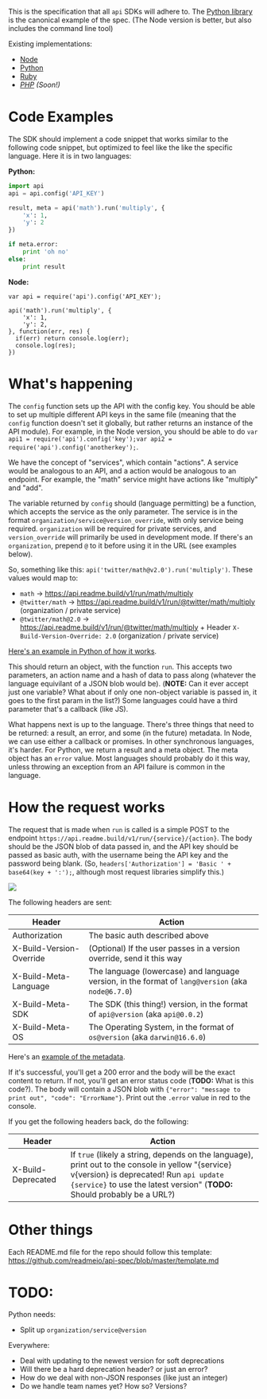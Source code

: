 This is the specification that all `api` SDKs will adhere to. The [Python library](https://github.com/readmeio/api-python) is the canonical example of the spec. (The Node version is better, but also includes the command line tool)

Existing implementations:

  * [Node](https://github.com/readmeio/api)
  * [Python](https://github.com/readmeio/api-python)
  * [Ruby](https://github.com/readmeio/api-ruby)
  * *[PHP](https://github.com/readmeio/api-php) (Soon!)*
  
# Code Examples

The SDK should implement a code snippet that works similar to the following code snippet, but optimized to feel like the like the specific language. Here it is in two languages:

**Python:**

```python
import api
api = api.config('API_KEY')

result, meta = api('math').run('multiply', {
    'x': 1,
    'y': 2
})

if meta.error:
    print 'oh no'
else:
    print result
```


**Node:**

```node
var api = require('api').config('API_KEY');

api('math').run('multiply', {
    'x': 1,
    'y': 2,
}, function(err, res) {
  if(err) return console.log(err);
  console.log(res);
})
```

# What's happening

The `config` function sets up the API with the config key. You should be able to set up multiple different API keys in the same file (meaning that the `config` function doesn't set it globally, but rather returns an instance of the API module). For example, in the Node version, you should be able to do `var api1 = require('api').config('key');var api2 = require('api').config('anotherkey');`.

We have the concept of "services", which contain "actions". A service would be analogous to an API, and a action would be analogous to an endpoint. For example, the "math" service might have actions like "multiply" and "add".

The variable returned by `config` should (language permitting) be a function, which accepts the service as the only parameter. The service is in the format `organization/service@version_override`, with only service being required. `organization` will be required for private services, and `version_override` will primarily be used in development mode. If there's an `organization`, prepend `@` to it before using it in the URL (see examples below).

So, something like this: `api('twitter/math@v2.0').run('multiply')`. These values would map to:

  * `math` -> https://api.readme.build/v1/run/math/multiply
  * `@twitter/math` -> https://api.readme.build/v1/run/@twitter/math/multiply (organization / private service)
  * `@twitter/math@2.0` -> https://api.readme.build/v1/run/@twitter/math/multiply + Header `X-Build-Version-Override: 2.0` (organization / private service)
  
[Here's an example in Python of how it works](https://github.com/readmeio/api-python/commit/3718a0f#diff-e0978ea022e5e946d30dfa3911881b5eR32).

This should return an object, with the function `run`. This accepts two parameters, an action name and a hash of data to pass along (whatever the language equivilant of a JSON blob would be). (**NOTE:** Can it ever accept just one variable? What about if only one non-object variable is passed in, it goes to the first param in the list?) Some languages could have a third parameter that's a callback (like JS).

What happens next is up to the language. There's three things that need to be returned: a result, an error, and some (in the future) metadata. In Node, we can use either a callback or promises. In other synchronous languages, it's harder. For Python, we return a result and a meta object. The meta object has an `error` value. Most languages should probably do it this way, unless throwing an exception from an API failure is common in the language.

# How the request works

The request that is made when `run` is called is a simple POST to the endpoint `https://api.readme.build/v1/run/{service}/{action}`. The body should be the JSON blob of data passed in, and the API key should be passed as basic auth, with the username being the API key and the password being blank. (So, `headers['Authorization'] = 'Basic ' + base64(key + ':');`, although most request libraries simplify this.)

![](https://cl.ly/1g2f2i1H2c0m/Image%202017-07-24%20at%2010.44.12%20PM.png)

The following headers are sent:

| Header  | Action |
| ------------- | ------------- |
| Authorization  | The basic auth described above |
| X-Build-Version-Override  | (Optional) If the user passes in a version override, send it this way |
| X-Build-Meta-Language | The language (lowercase) and language version, in the format of `lang@version` (aka `node@6.7.0`) |
| X-Build-Meta-SDK | The SDK (this thing!) version, in the format of `api@version` (aka `api@0.0.2`) 
| X-Build-Meta-OS | The Operating System, in the format of `os@version` (aka `darwin@16.6.0`) |

Here's an [example of the metadata](https://github.com/readmeio/api-python/commit/9ac56c9).

If it's successful, you'll get a 200 error and the body will be the exact content to return. If not, you'll get an error status code (**TODO:** What is this code?). The body will contain a JSON blob with `{"error": "message to print out", "code": "ErrorName"}`. Print out the `.error` value in red to the console.

If you get the following headers back, do the following:

| Header  | Action |
| ------------- | ------------- |
| X-Build-Deprecated  | If `true` (likely a string, depends on the language), print out to the console in yellow "{service} v{version} is deprecated! Run `api update {service}` to use the latest version" (**TODO:** Should probably be a URL?) |

# Other things

Each README.md file for the repo should follow this template: https://github.com/readmeio/api-spec/blob/master/template.md

# TODO:

Python needs:

  * Split up `organization/service@version`
  
Everywhere:

  * Deal with updating to the newest version for soft deprecations
  * Will there be a hard deprecation header? or just an error?
  * How do we deal with non-JSON responses (like just an integer)
  * Do we handle team names yet? How so? Versions?
